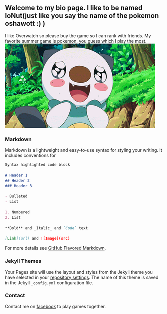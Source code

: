 ## Welcome to my bio page. I like to be named IoNut(just like you say the name of the pokemon oshawott :) )

I like Overwatch so please buy the game so I can rank with friends. My favorite summer game is pokemon, you guess which I play the most.
![Oshawott](https://raw.githubusercontent.com/ionut-mihalache/ionut-mihalache.github.io/main/b5800370e00aabd499b4e3e31476c40bfc9c88af_hq.gif)
### Markdown

Markdown is a lightweight and easy-to-use syntax for styling your writing. It includes conventions for

```markdown
Syntax highlighted code block

# Header 1
## Header 2
### Header 3

- Bulleted
- List

1. Numbered
2. List

**Bold** and _Italic_ and `Code` text

[Link](url) and ![Image](src)
```

For more details see [GitHub Flavored Markdown](https://guides.github.com/features/mastering-markdown/).

### Jekyll Themes

Your Pages site will use the layout and styles from the Jekyll theme you have selected in your [repository settings](https://github.com/ionut-mihalache/ionut-mihalache.github.io/settings). The name of this theme is saved in the Jekyll `_config.yml` configuration file.

### Contact

Contact me on [facebook](https://www.facebook.com/ionut.mihalache.908/) to play games together.
